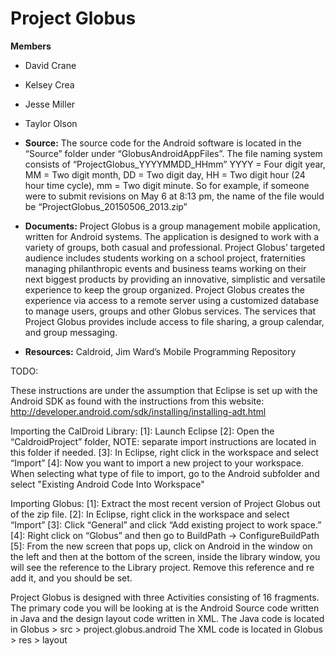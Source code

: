 Project Globus
=========================================
**Members**
* David Crane
* Kelsey Crea
* Jesse Miller
* Taylor Olson

* **Source:** The source code for the Android software is located in the “Source” folder
under “GlobusAndroidAppFiles”. The file naming system consists of “ProjectGlobus_YYYYMMDD_HHmm”
YYYY = Four digit year, MM = Two digit month, DD = Two digit day, HH = Two digit hour (24 hour
time cycle), mm = Two digit minute. So for example, if someone were to submit revisions on May 6
at 8:13 pm, the name of the file would be “ProjectGlobus_20150506_2013.zip”

* **Documents:** Project Globus is a group management mobile application, written for Android systems. 
The application is designed to work with a variety of groups, both casual and professional. Project Globus’ 
targeted audience includes students working on a school project, fraternities managing philanthropic 
events and business teams working on their next biggest products by providing an innovative, simplistic 
and versatile experience to keep the group organized. Project Globus creates the experience via access 
to a remote server using a customized database to manage users, groups and other Globus services.  The 
services that Project Globus provides include access to file sharing, a group calendar, and group messaging.

* **Resources:** Caldroid, Jim Ward’s Mobile Programming Repository

TODO:

These instructions are under the assumption that Eclipse is set up with the Android SDK as found with
the instructions from this website: http://developer.android.com/sdk/installing/installing-adt.html

Importing the CalDroid Library:
[1]: Launch Eclipse 
[2]: Open the “CaldroidProject” folder, NOTE: separate import instructions are located in this folder
	if needed.
[3]: In Eclipse, right click in the workspace and select “Import”
[4]: Now you want to import a new project to your workspace. When selecting what type of file to import, go to the 
	Android subfolder and select "Existing Android Code Into Workspace"

Importing Globus:
[1]: Extract the most recent version of Project Globus out of the zip file.
[2]: In Eclipse, right click in the workspace and select “Import”
[3]: Click “General” and click “Add existing project to work space.”
[4]: Right click on “Globus” and then go to BuildPath -> ConfigureBuildPath
[5]: From the new screen that pops up, click on Android in the window on the left and then at the bottom of 
	the screen, inside the library window, you will see the reference to the Library project. Remove this
	reference and re add it, and you should be set.

Project Globus is designed with three Activities consisting of 16 fragments. 
The primary code you will be looking at is the Android Source code written in Java and the design layout code
written in XML.
	The Java code is located in Globus > src > project.globus.android
	The XML code is located in Globus > res > layout